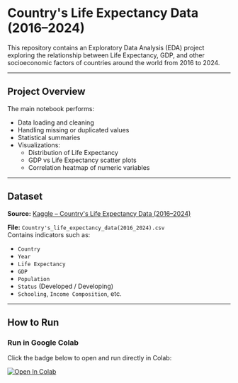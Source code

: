 # Country's Life Expectancy Data (2016–2024)

This repository contains an Exploratory Data Analysis (EDA) project exploring the relationship between Life Expectancy, GDP, and other socioeconomic factors of countries around the world from 2016 to 2024.

---

## Project Overview
The main notebook performs:
- Data loading and cleaning  
- Handling missing or duplicated values  
- Statistical summaries  
- Visualizations:
  - Distribution of Life Expectancy  
  - GDP vs Life Expectancy scatter plots  
  - Correlation heatmap of numeric variables  

---

## Dataset
**Source:** [Kaggle – Country's Life Expectancy Data (2016–2024)](https://www.kaggle.com/datasets/sudhakumari1/countrys-life-expectancy-data2016-2024)

**File:** `Country's_life_expectancy_data(2016_2024).csv`  
Contains indicators such as:
- `Country`
- `Year`
- `Life Expectancy`
- `GDP`
- `Population`
- `Status` (Developed / Developing)
- `Schooling`, `Income Composition`, etc.

---

## How to Run

### Run in Google Colab
Click the badge below to open and run directly in Colab:

[![Open In Colab](https://colab.research.google.com/assets/colab-badge.svg)](
https://colab.research.google.com/github/patcharawanchr/Country-s-life-expectancy-data-2016-2024-/blob/main/Country's_life_expectancy_data(2016_2024).ipynb)


